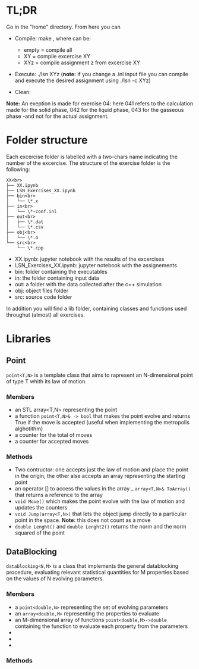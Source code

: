 # TL;DR
Go in the "home" directory. From here you can
* Compile: make <ex>, where <ex> can be: 
    - empty = compile all
    - XY = compile excercise XY
    - XYz = compile assignment z from excercise XY
* Execute: ./lsn XYz (**note:** if you change a .inl input file you
  can compile and execute the desired assignment using ./lsn -c XYz)

* Clean: 

**Note:** An exeption is made for exercise 04: here 041 refers to
the calculation made for the solid phase, 042 for the liquid phase,
043 for the gasseous phase -and not for the actual assignment.

# Folder structure
Each excercise folder is labelled with a two-chars name indicating
the number of the excercise. The structure of the exercise folder is the
following:
```
XX<br>
├── XX.ipynb
├── LSN_Exercises_XX.ipynb
├── bin<br>
│   └── \*.x
├── in<br>
│   └── \*-conf.inl
├── out<br>
│   ├── \*.dat
│   └── \*.csv
├── obj<br>
│   └── \*.o
└── src<br>
    └── \*.cpp
```

- XX.ipynb: jupyter notebook with the results of the excercises
- LSN_Exercises_XX.ipynb: jupyter notebook with the assignements
- bin: folder containing the executables
- in: the folder containing input data
- out: a folder with the data collected after the c++ simulation
- obj: object files folder
- src: source code folder

In addition you will find a lib folder, containing classes and
functions used throughut (almost) all exercises.

# Libraries
## Point
```point<T,N>``` is a template class that aims to rapresent an
N-dimensional point of type T whith its law of motion. 
### Members
- an STL array<T,N> representing the point
- a function ```point<T,N>& -> bool``` that makes the point evolve
  and returns True if the move is accepted (useful when
  implementing the metropolis alghotithm)
- a counter for the total of moves
- a counter for accepted moves
### Methods
- Two contructor: one accepts just the law of motion and place the
  point in the origin, the other alse accepts an array representing
  the starting point
- an operator [] to access the values in the array
_ ```array<T,N>& ToArray()``` that returns a reference to the array
- ```void Move()``` which makes the point evolve with the law of
  motion and updates the counters
- ```void Jump(array<T,N>)``` that lets the object jump directly to
  a particular point in the space. **Note:** this does not count as
  a move
- ```double Lenght()``` and ```double Lenght2()``` returns the norm
  and the norm squared of the point

## DataBlocking
```datablocking<N,M>``` is a class that implements the general
datablocking procedure, evaluating relevant statistical quantities
for M properties based on the values of N evolving parameters.
### Members
- a ```point<double,N>``` representing the set of evolving parameters
- an ```array<double,M>``` representing the properties to evaluate
- an M-dimensional array of functions ```point<double,M>->double```
  containing the function to evaluate each property from the
  parameters
-
-
- 
### Methods

